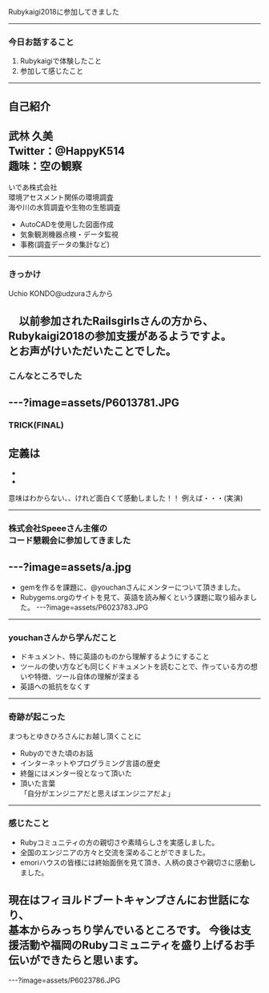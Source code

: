 Rubykaigi2018に参加してきました

---
### 今日お話すること
1. Rubykaigiで体験したこと
1. 参加して感じたこと
---
自己紹介
---
武林 久美<br>
Twitter：@HappyK514<br>
趣味：空の観察<br>
---

いであ株式会社<br>
環境アセスメント関係の環境調査<br>
海や川の水質調査や生物の生態調査<br>
- AutoCADを使用した図面作成
- 気象観測機器点検・データ監視
- 事務(調査データの集計など)
---
### きっかけ
Uchio KONDO@udzuraさんから

　以前参加されたRailsgirlsさんの方から、<br>Rubykaigi2018の参加支援があるようですよ。<br>とお声がけいただいたことでした。
---
### こんなところでした
---?image=assets/P6013781.JPG
---
### TRICK(FINAL)

定義は
-
-
-

意味はわからない、、けれど面白くて感動しました！！
例えば・・・(実演)

---
### 株式会社Speeeさん主催の<br>コード懇親会に参加してきました
---?image=assets/a.jpg
---
- gemを作るを課題に、@youchanさんにメンターについて頂きました。
- Rubygems.orgのサイトを見て、英語を読み解くという課題に取り組みました。
---?image=assets/P6023783.JPG
---
### youchanさんから学んだこと

- ドキュメント、特に英語のものから理解するようにすること
- ツールの使い方なども同じくドキュメントを読むことで、作っている方の想いや特徴、ツール自体の理解が深まる
- 英語への抵抗をなくす
---
### 奇跡が起こった

まつもとゆきひろさんにお越し頂くことに

- Rubyのできた頃のお話
- インターネットやプログラミング言語の歴史
- 終盤にはメンター役となって頂いた
- 頂いた言葉<br>
「自分がエンジニアだと思えばエンジニアだよ」
---
### 感じたこと
- Rubyコミュニティの方の親切さや素晴らしさを実感しました。
- 全国のエンジニアの方々と交流を深めることができました。
- emoriハウスの皆様には終始面倒を見て頂き、人柄の良さや親切さに感動しました。

現在はフィヨルドブートキャンプさんにお世話になり、<br>基本からみっちり学んでいるところです。
今後は支援活動や福岡のRubyコミュニティを盛り上げるお手伝いができたらと思います。
---
---?image=assets/P6023786.JPG

